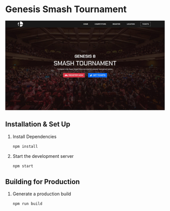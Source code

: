 
# Genesis Smash Tournament

![demo](https://raw.githubusercontent.com/arrowkrai/tournament-website/main/src/assets/demo.jpeg)

## Installation & Set Up

1. Install Dependencies

   ```sh
   npm install
   ```

2. Start the development server

   ```sh
   npm start
   ```

## Building for Production

1. Generate a production build

   ```sh
   npm run build
   ```
